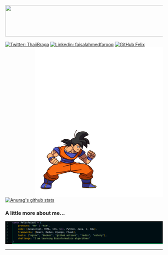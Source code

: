 
<img src="profileheader.gif" width="1640px" height="100px">
  
[![Twitter: ThaiiBraga](https://img.shields.io/twitter/follow/Felix?style=social)](https://twitter.com/Felix)
[![Linkedin: faisalahmedfarooq](https://img.shields.io/badge/-faisalahmedfarooq-blue?style=flat-square&logo=Linkedin&logoColor=white&link=https://www.linkedin.com/in/faisalahmedfarooq/)](https://www.linkedin.com/in/thaianebraga/)
[![GitHub Felix](https://img.shields.io/github/followers/thaiane?label=follow&style=social)](https://github.com/felixfaisal)
<img src="aboutme.gif" width="408px" height="480px" align="right">
[![Anurag's github stats](https://github-readme-stats.vercel.app/api?username=felixfaisal&theme=chartreuse-dark&show_icons=true)](https://github.com/anuraghazra/github-readme-stats)
###  A little more about me...  

<img src="felixcode.png">

---

